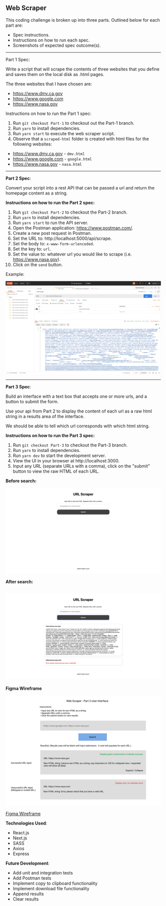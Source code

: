 ## Web Scraper 

This coding challenge is broken up into three parts. Outlined below for each part are:

- Spec instructions.
- Instructions on how to run each spec.
- Screenshots of expected spec outcome(s).
---

Part 1 Spec:

Write a script that will scrape the contents of three websites that you define and saves them on the local disk as .html pages.

The three websites that I have chosen are:

- https://www.dmv.ca.gov
- https://www.google.com
- https://www.nasa.gov

Instructions on how to run the Part 1 spec:

1. Run `git checkout Part-1` to checkout out the Part-1 branch.
1. Run `yarn` to install dependencies.
1. Run `yarn start` to execute the web scraper script.
1. Observe that a `scraped-html` folder is created with html files for the following websites:
- https://www.dmv.ca.gov - `dmv.html`
- https://www.google.com - `google.html`
- https://www.nasa.gov - `nasa.html`

---

**Part 2 Spec**:

Convert your script into a rest API that can be passed a url and return the homepage content as a string.

**Instructions on how to run the Part 2 spec:**

1. Run `git checkout Part-2` to checkout the Part-2 branch.
1. Run `yarn` to install dependencies.
1. Run `yarn start` to run the API server.
1. Open the Postman application: https://www.postman.com/.
1. Create a new post request in Postman.
1. Set the URL to: http://localhost:5000/api/scrape.
1. Set the body to: `x-www-form-urlencoded`.
1. Set the key to: `url`.
1. Set the value to: whatever url you would like to scrape (i.e. https://www.nasa.gov).
1. Click on the `send` button.

Example:

![postman-example-nasa](screenshots/postman-example-nasa.png)

---

**Part 3 Spec**:

Build an interface with a text box that accepts one or more urls, and a button to submit the form.

Use your api from Part 2 to display the content of each url as a raw html string in a results area of the interface.

We should be able to tell which url corresponds with which html string.

**Instructions on how to run the Part 3 spec:**

1. Run `git checkout Part-3` to checkout the Part-3 branch.
1. Run `yarn` to install dependencies.
1. Run `yarn dev` to start the development server.
1. View the UI in your browser at http://localhost:3000.
1. Input any URL (separate URLs with a comma), click on the "submit" button to view the raw HTML of each URL.

**Before search:**

![before search](screenshots/part-3-before-search.png)

**After search:**

![after search](screenshots/part-3-after-search.png)
---

**Figma Wireframe**

![Figma Wireframe](screenshots/part-3-figma-wireframe.png)

[Figma Wireframe](https://www.figma.com/file/WzDbt7LTLYuoPKoqlbYPlH/Web-Scraper?node-id=0%3A1)



**Technologies Used**:

- React.js
- Next.js
- SASS
- Axios
- Express

**Future Development**:

- Add unit and integration tests
- Add Postman tests
- Implement copy to clipboard functionality
- Implement download file functionality
- Append results
- Clear results

